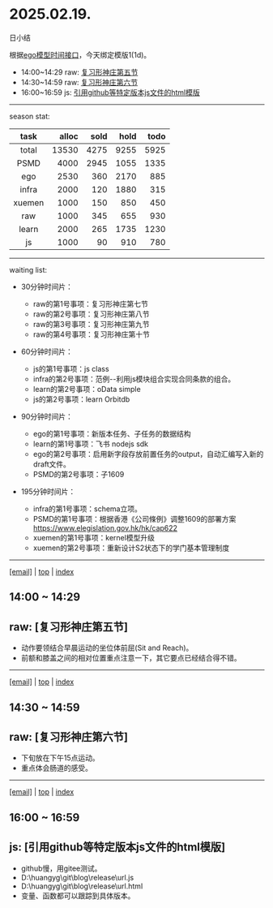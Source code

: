 # 2025.02.19.
日小结

<a id="top"></a>
根据[ego模型时间接口](https://gitee.com/hyg/blog/blob/master/timeflow.md)，今天绑定模版1(1d)。

<a id="index"></a>
- 14:00~14:29	raw: [复习形神庄第五节](#20250219140000)
- 14:30~14:59	raw: [复习形神庄第六节](#20250219143000)
- 16:00~16:59	js: [引用github等特定版本js文件的html模版](#20250219160000)

---
season stat:

| task | alloc | sold | hold | todo |
| :---: | ---: | ---: | ---: | ---: |
| total | 13530 | 4275 | 9255 | 5925 |
| PSMD | 4000 | 2945 | 1055 | 1335 |
| ego | 2530 | 360 | 2170 | 885 |
| infra | 2000 | 120 | 1880 | 315 |
| xuemen | 1000 | 150 | 850 | 450 |
| raw | 1000 | 345 | 655 | 930 |
| learn | 2000 | 265 | 1735 | 1230 |
| js | 1000 | 90 | 910 | 780 |

---
waiting list:


- 30分钟时间片：
  - raw的第1号事项：复习形神庄第七节
  - raw的第2号事项：复习形神庄第八节
  - raw的第3号事项：复习形神庄第九节
  - raw的第4号事项：复习形神庄第十节

- 60分钟时间片：
  - js的第1号事项：js class
  - infra的第2号事项：范例--利用js模块组合实现合同条款的组合。
  - learn的第2号事项：oData simple
  - js的第2号事项：learn Orbitdb

- 90分钟时间片：
  - ego的第1号事项：新版本任务、子任务的数据结构
  - learn的第1号事项：飞书 nodejs sdk
  - ego的第2号事项：启用新字段存放前置任务的output，自动汇编写入新的draft文件。
  - PSMD的第2号事项：子1609

- 195分钟时间片：
  - infra的第1号事项：schema立项。
  - PSMD的第1号事项：根据香港《公司條例》调整1609的部署方案 https://www.elegislation.gov.hk/hk/cap622
  - xuemen的第1号事项：kernel模型升级
  - xuemen的第2号事项：重新设计S2状态下的学门基本管理制度

---
<a href="mailto:huangyg@mars22.com?subject=关于2025.02.19.[复习形神庄第五节]任务&body=日期: 2025.02.19.%0D%0A序号: 5%0D%0A手稿:../../draft/2025/20250219.01.md%0D%0A---请勿修改邮件主题及以上内容 从下一行开始写您的想法---%0D%0A">[email]</a> | [top](#top) | [index](#index)
<a id="20250219140000"></a>
## 14:00 ~ 14:29
## raw: [复习形神庄第五节]

- 动作要领结合早晨运动的坐位体前屈(Sit and Reach)。
- 前额和膝盖之间的相对位置重点注意一下，其它要点已经结合得不错。

---
<a href="mailto:huangyg@mars22.com?subject=关于2025.02.19.[复习形神庄第六节]任务&body=日期: 2025.02.19.%0D%0A序号: 6%0D%0A手稿:../../draft/2025/20250219.02.md%0D%0A---请勿修改邮件主题及以上内容 从下一行开始写您的想法---%0D%0A">[email]</a> | [top](#top) | [index](#index)
<a id="20250219143000"></a>
## 14:30 ~ 14:59
## raw: [复习形神庄第六节]

- 下旬放在下午15点运动。
- 重点体会肠道的感受。
---
<a href="mailto:huangyg@mars22.com?subject=关于2025.02.19.[引用github等特定版本js文件的html模版]任务&body=日期: 2025.02.19.%0D%0A序号: 8%0D%0A手稿:../../draft/2025/20250219.03.md%0D%0A---请勿修改邮件主题及以上内容 从下一行开始写您的想法---%0D%0A">[email]</a> | [top](#top) | [index](#index)
<a id="20250219160000"></a>
## 16:00 ~ 16:59
## js: [引用github等特定版本js文件的html模版]

- github慢，用gitee测试。
- D:\huangyg\git\blog\release\url.js
- D:\huangyg\git\blog\release\url.html
- 变量、函数都可以跟踪到具体版本。
